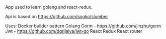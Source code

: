 App used to learn golang and react-redux.

Api is based on https://github.com/sogko/slumber

Uses:
Docker builder pattern
Golang
Gorm - https://github.com/jinzhu/gorm
Jwt - https://github.com/dgrijalva/jwt-go
React
Redux
React router
